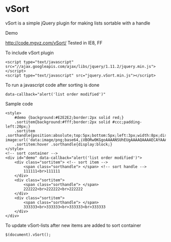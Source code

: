 # vSort
vSort is a simple jQuery plugin for making lists sortable with a handle 

Demo

http://code.mgvz.com/vSort/ Tested in IE8, FF

To include vSort plugin

    <script type="text/javascript" src="//ajax.googleapis.com/ajax/libs/jquery/1.11.2/jquery.min.js"></script>
    <script type="text/javascript" src="jquery.vSort.min.js"></script>

To run a javascript code after sorting is done

    data-callback="alert('list order modified')"
 
Sample code

    <style>
        #demo {background:#E2E2E2;border:2px solid red;}
        .sortitem{background:#fff;border:2px solid #ccc;padding-left:20px;}
        .sortitem .sorthandle{position:absolute;top:5px;bottom:5px;left:3px;width:8px;display:none;background-image:url('data:image/png;base64,iVBORw0KGgoAAAANSUhEUgAAAAQAAAAECAYAAACp8Z5+AAAAB3RJTUUH3wIDBycZ/Cj09AAAAAlwSFlzAAALEgAACxIB0t1+/AAAAARnQU1BAACxjwv8YQUAAAAWSURBVHjaY2DABhoaGupBGMRmYiAEAKo2BAFbROu9AAAAAElFTkSuQmCC');}
        .sortitem:hover .sorthandle{display:block;}
    </style>
    <!-- sort container -->
    <div id="demo" data-callback="alert('list order modified')">
        <div class="sortitem"> <!-- sort item -->
            <span class="sorthandle"> </span> <!-- sort handle -->
            111111<br>111111
        </div>
        <div class="sortitem">
            <span class="sorthandle"> </span>
            222222<br>222222<br>222222
        </div>
        <div class="sortitem">
            <span class="sorthandle"> </span>
            333333<br>333333<br>333333<br>333333
        </div>
    </div>

To update vSort-lists after new items are added to sort container

    $(document).vSort();

